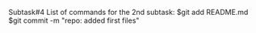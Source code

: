 Subtask#4
List of commands for the 2nd subtask:
$git add README.md
$git commit -m "repo: added first files"